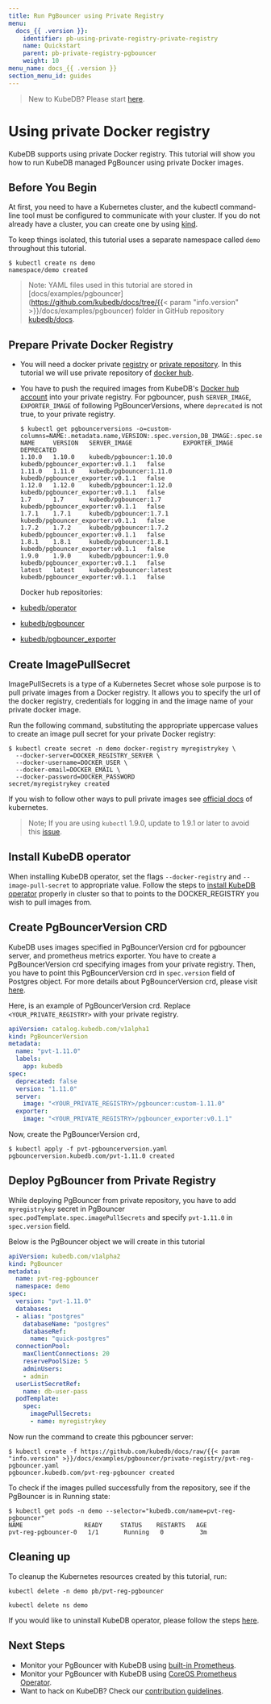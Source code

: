 ```yaml
---
title: Run PgBouncer using Private Registry
menu:
  docs_{{ .version }}:
    identifier: pb-using-private-registry-private-registry
    name: Quickstart
    parent: pb-private-registry-pgbouncer
    weight: 10
menu_name: docs_{{ .version }}
section_menu_id: guides
---
```


> New to KubeDB? Please start [here](/docs/concepts/README.md).

# Using private Docker registry

KubeDB supports using private Docker registry. This tutorial will show you how to run KubeDB managed PgBouncer using private Docker images.

## Before You Begin

At first, you need to have a Kubernetes cluster, and the kubectl command-line tool must be configured to communicate with your cluster. If you do not already have a cluster, you can create one by using [kind](https://kind.sigs.k8s.io/docs/user/quick-start/).

To keep things isolated, this tutorial uses a separate namespace called `demo` throughout this tutorial.

```console
$ kubectl create ns demo
namespace/demo created
```

> Note: YAML files used in this tutorial are stored in [docs/examples/pgbouncer](https://github.com/kubedb/docs/tree/{{< param "info.version" >}}/docs/examples/pgbouncer) folder in GitHub repository [kubedb/docs](https://github.com/kubedb/docs).

## Prepare Private Docker Registry

- You will need a docker private [registry](https://docs.docker.com/registry/) or [private repository](https://docs.docker.com/docker-hub/repos/#private-repositories). In this tutorial we will use private repository of [docker hub](https://hub.docker.com/).

- You have to push the required images from KubeDB's [Docker hub account](https://hub.docker.com/r/kubedb/) into your private registry. For pgbouncer, push `SERVER_IMAGE`, `EXPORTER_IMAGE` of following PgBouncerVersions, where `deprecated` is not true, to your private registry.

  ```console
  $ kubectl get pgbouncerversions -o=custom-columns=NAME:.metadata.name,VERSION:.spec.version,DB_IMAGE:.spec.server.image,EXPORTER_IMAGE:.spec.exporter.image,DEPRECATED:.spec.deprecated
  NAME     VERSION   SERVER_IMAGE              EXPORTER_IMAGE                     DEPRECATED
  1.10.0   1.10.0    kubedb/pgbouncer:1.10.0   kubedb/pgbouncer_exporter:v0.1.1   false
  1.11.0   1.11.0    kubedb/pgbouncer:1.11.0   kubedb/pgbouncer_exporter:v0.1.1   false
  1.12.0   1.12.0    kubedb/pgbouncer:1.12.0   kubedb/pgbouncer_exporter:v0.1.1   false
  1.7      1.7       kubedb/pgbouncer:1.7      kubedb/pgbouncer_exporter:v0.1.1   false
  1.7.1    1.7.1     kubedb/pgbouncer:1.7.1    kubedb/pgbouncer_exporter:v0.1.1   false
  1.7.2    1.7.2     kubedb/pgbouncer:1.7.2    kubedb/pgbouncer_exporter:v0.1.1   false
  1.8.1    1.8.1     kubedb/pgbouncer:1.8.1    kubedb/pgbouncer_exporter:v0.1.1   false
  1.9.0    1.9.0     kubedb/pgbouncer:1.9.0    kubedb/pgbouncer_exporter:v0.1.1   false
  latest   latest    kubedb/pgbouncer:latest   kubedb/pgbouncer_exporter:v0.1.1   false
  ```

  Docker hub repositories:

- [kubedb/operator](https://hub.docker.com/r/kubedb/operator)
- [kubedb/pgbouncer](https://hub.docker.com/r/kubedb/pgbouncer)
- [kubedb/pgbouncer_exporter](https://hub.docker.com/r/kubedb/pgbouncer_exporter)

## Create ImagePullSecret

ImagePullSecrets is a type of a Kubernetes Secret whose sole purpose is to pull private images from a Docker registry. It allows you to specify the url of the docker registry, credentials for logging in and the image name of your private docker image.

Run the following command, substituting the appropriate uppercase values to create an image pull secret for your private Docker registry:

```console
$ kubectl create secret -n demo docker-registry myregistrykey \
  --docker-server=DOCKER_REGISTRY_SERVER \
  --docker-username=DOCKER_USER \
  --docker-email=DOCKER_EMAIL \
  --docker-password=DOCKER_PASSWORD
secret/myregistrykey created
```

If you wish to follow other ways to pull private images see [official docs](https://kubernetes.io/docs/concepts/containers/images/) of kubernetes.

> Note; If you are using `kubectl` 1.9.0, update to 1.9.1 or later to avoid this [issue](https://github.com/kubernetes/kubernetes/issues/57427).

## Install KubeDB operator

When installing KubeDB operator, set the flags `--docker-registry` and `--image-pull-secret` to appropriate value.
Follow the steps to [install KubeDB operator](/docs/setup/README.md) properly in cluster so that to points to the DOCKER_REGISTRY you wish to pull images from.

## Create PgBouncerVersion CRD

KubeDB uses images specified in PgBouncerVersion crd for pgbouncer server, and prometheus metrics exporter. You have to create a PgBouncerVersion crd specifying images from your private registry. Then, you have to point this PgBouncerVersion crd in `spec.version` field of Postgres object. For more details about PgBouncerVersion crd, please visit [here](/docs/concepts/catalog/pgbouncer.md).

Here, is an example of PgBouncerVersion crd. Replace `<YOUR_PRIVATE_REGISTRY>` with your private registry.

```yaml
apiVersion: catalog.kubedb.com/v1alpha1
kind: PgBouncerVersion
metadata:
  name: "pvt-1.11.0"
  labels:
    app: kubedb
spec:
  deprecated: false
  version: "1.11.0"
  server:
    image: "<YOUR_PRIVATE_REGISTRY>/pgbouncer:custom-1.11.0"
  exporter:
    image: "<YOUR_PRIVATE_REGISTRY>/pgbouncer_exporter:v0.1.1"
```

Now, create the PgBouncerVersion crd,

```console
$ kubectl apply -f pvt-pgbouncerversion.yaml
pgbouncerversion.kubedb.com/pvt-1.11.0 created
```

## Deploy PgBouncer from Private Registry

While deploying PgBouncer from private repository, you have to add `myregistrykey` secret in PgBouncer `spec.podTemplate.spec.imagePullSecrets` and specify `pvt-1.11.0` in `spec.version` field.

Below is the PgBouncer object we will create in this tutorial

```yaml
apiVersion: kubedb.com/v1alpha2
kind: PgBouncer
metadata:
  name: pvt-reg-pgbouncer
  namespace: demo
spec:
  version: "pvt-1.11.0"
  databases:
  - alias: "postgres"
    databaseName: "postgres"
    databaseRef:
      name: "quick-postgres"
  connectionPool:
    maxClientConnections: 20
    reservePoolSize: 5
    adminUsers:
    - admin
  userListSecretRef:
    name: db-user-pass
  podTemplate:
    spec:
      imagePullSecrets:
      - name: myregistrykey
```

Now run the command to create this pgbouncer server:

```console
$ kubectl create -f https://github.com/kubedb/docs/raw/{{< param "info.version" >}}/docs/examples/pgbouncer/private-registry/pvt-reg-pgbouncer.yaml
pgbouncer.kubedb.com/pvt-reg-pgbouncer created
```

To check if the images pulled successfully from the repository, see if the PgBouncer is in Running state:

```console
$ kubectl get pods -n demo --selector="kubedb.com/name=pvt-reg-pgbouncer"
NAME                 READY     STATUS    RESTARTS   AGE
pvt-reg-pgbouncer-0   1/1       Running   0          3m
```

## Cleaning up

To cleanup the Kubernetes resources created by this tutorial, run:

```console
kubectl delete -n demo pb/pvt-reg-pgbouncer

kubectl delete ns demo
```

If you would like to uninstall KubeDB operator, please follow the steps [here](/docs/setup/operator/uninstall.md).

## Next Steps

- Monitor your PgBouncer with KubeDB using [built-in Prometheus](/docs/guides/pgbouncer/monitoring/using-builtin-prometheus.md).
- Monitor your PgBouncer with KubeDB using [CoreOS Prometheus Operator](/docs/guides/pgbouncer/monitoring/using-coreos-prometheus-operator.md).
- Want to hack on KubeDB? Check our [contribution guidelines](/docs/CONTRIBUTING.md).
